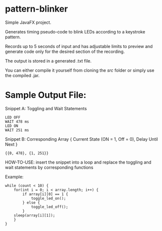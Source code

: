 # pattern-blinker
Simple JavaFX project.

Generates timing pseudo-code to blink LEDs according to a keystroke pattern.

Records up to 5 seconds of input and has adjustable limits to preview
and generate code only for the desired section of the recording.

The output is stored in a generated .txt file.

You can either compile it yourself from cloning the *src* folder
or simply use the compiled .jar.

# Sample Output File:

Snippet A: Toggling and Wait Statements
```
LED OFF
WAIT 478 ms
LED ON
WAIT 251 ms
```

Snippet B: Corresponding Array { Current State (ON = 1, Off = 0), Delay Until Next }
```
{{0, 478}, {1, 251}}
```

HOW-TO-USE: insert the snippet into a loop and replace the toggling and wait statements by corresponding functions

Example:
```
while (count < 10) {
	for(int i = 0; i < array.length; i++) {
		if array[i][0] == 1 {
			toggle_led_on();
		} else {
			toggle_led_off();
		}
	sleep(array[i][1]);
	}
}
```
